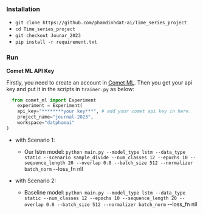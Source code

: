 
### Installation
- `git clone https://github.com/phamdinhdat-ai/Time_series_project`
- `cd Time_series_project`
- `git checkout Jounar_2023`
- `pip install -r requirement.txt`

### Run

**Comet ML API Key**

Firstly, you need to create an account in [Comet ML](https://www.comet.com/site). Then you get your api key and put it in the scripts in `trainer.py` as  below:  
```python
  from comet_ml import Experiment
    experiment = Experiment(
    api_key="********your key***", # adđ your comet api key in here. 
    project_name="journal-2023",
    workspace="datphamai"
)
```

- with Scenario 1:

  - Our lstm model:
  `python main.py --model_type lstm --data_type static --scenario sample_divide --num_classes 12 --epochs 10 --sequence_length 20 --overlap 0.8 --batch_size 512 --normalizer batch_norm` --loss_fn nll
  

- with Scenario 2:

  - Baseline model:
  `python main.py --model_type lstm --data_type static --num_classes 12 --epochs 10 --sequence_length 20 --overlap 0.8 --batch_size 512 --normalizer batch_norm` --loss_fn nll 
